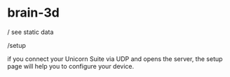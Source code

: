# brain-3d

/
see static data 

/setup

if you connect your Unicorn Suite via UDP and opens the server, the setup page will help you to configure your device.
